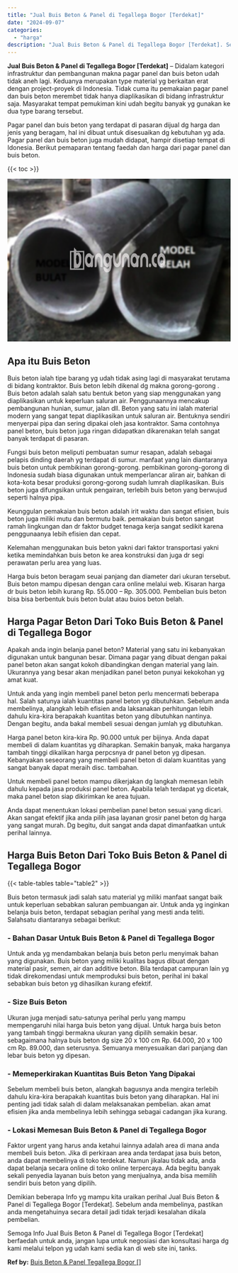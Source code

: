 ```yaml
---
title: "Jual Buis Beton & Panel di Tegallega Bogor [Terdekat]"
date: "2024-09-07"
categories: 
  - "harga"
description: "Jual Buis Beton & Panel di Tegallega Bogor [Terdekat]. Semoga Info Jual Buis Beton & Panel di Tegallega Bogor [Terdekat] berfaedah untuk anda, jangan lupa..."
---
```


**Jual Buis Beton & Panel di Tegallega Bogor \[Terdekat\]** – Didalam kategori infrastruktur dan pembangunan makna pagar panel dan buis beton udah tidak aneh lagi. Keduanya merupakan type material yg berkaitan erat dengan project-proyek di Indonesia. Tidak cuma itu pemakaian pagar panel dan buis beton merembet tidak hanya diaplikasikan di bidang infrastruktur saja. Masyarakat tempat pemukiman kini udah begitu banyak yg gunakan ke dua type barang tersebut.

Pagar panel dan buis beton yang terdapat di pasaran dijual dg harga dan jenis yang beragam, hal ini dibuat untuk disesuaikan dg kebutuhan yg ada. Pagar panel dan buis beton juga mudah didapat, hampir disetiap tempat di Idonesia. Berikut pemaparan tentang faedah dan harga dari pagar panel dan buis beton.

{{< toc >}}

![Jual Buis Beton & Panel di Tegallega Bogor [Terdekat]](/images/jual-panel-buis-beton-murah-08.png)

## Apa itu Buis Beton

Buis beton ialah tipe barang yg udah tidak asing lagi di masyarakat terutama di bidang kontraktor. Buis beton lebih dikenal dg makna gorong-gorong . Buis beton adalah salah satu bentuk beton yang siap menggunakan yang diaplikasikan untuk keperluan saluran air. Penggunaannya mencakup pembangunan hunian, sumur, jalan dll. Beton yang satu ini ialah material modern yang sangat tepat diaplikasikan untuk saluran air. Bentuknya sendiri menyerpai pipa dan sering dipakai oleh jasa kontraktor. Sama contohnya panel beton, buis beton juga ringan didapatkan dikarenakan telah sangat banyak terdapat di pasaran.

Fungsi buis beton meliputi pembuatan sumur resapan, adalah sebagai pelapis dinding daerah yg terdapat di sumur. manfaat yang lain diantaranya buis beton untuk pembikinan gorong-gorong. pembikinan gorong-gorong di Indonesia sudah biasa digunakan untuk memperlancar aliran air, bahkan di kota-kota besar produksi gorong-gorong sudah lumrah diaplikasikan. Buis beton juga difungsikan untuk pengairan, terlebih buis beton yang berwujud seperti halnya pipa.

Keunggulan pemakaian buis beton adalah irit waktu dan sangat efisien, buis beton juga miliki mutu dan bermutu baik. pemakaian buis beton sangat ramah lingkungan dan dr faktor budget tenaga kerja sangat sedikit karena penggunaanya lebih efisien dan cepat.

Kelemahan menggunakan buis beton yakni dari faktor transportasi yakni ketika memindahkan buis beton ke area konstruksi dan juga dr segi perawatan perlu area yang luas.

Harga buis beton beragam seuai panjang dan diameter dari ukuran tersebut. Buis beton mampu dipesan dengan cara online melalui web. Kisaran harga dr buis beton lebih kurang Rp. 55.000 – Rp. 305.000. Pembelian buis beton bisa bisa berbentuk buis beton bulat atau buios beton belah.

## Harga Pagar Beton Dari Toko Buis Beton & Panel di Tegallega Bogor

Apakah anda ingin belanja panel beton? Material yang satu ini kebanyakan digunakan untuk bangunan besar. Dimana pagar yang dibuat dengan pakai panel beton akan sangat kokoh dibandingkan dengan material yang lain. Ukurannya yang besar akan menjadikan panel beton punyai kekokohan yg amat kuat.

Untuk anda yang ingin membeli panel beton perlu mencermati beberapa hal. Salah satunya ialah kuantitas panel beton yg dibutuhkan. Sebelum anda membelinya, alangkah lebih efisien anda laksanakan perhitungan lebih dahulu kira-kira berapakah kuantitas beton yang dibutuhkan nantinya. Dengan begitu, anda bakal membeli sesuai dengan jumlah yg dibutuhkan.

Harga panel beton kira-kira Rp. 90.000 untuk per bijinya. Anda dapat membeli di dalam kuantitas yg diharapkan. Semakin banyak, maka harganya tambah tinggi dikalikan harga perpcsnya dr panel beton yg dipesan. Kebanyakan seseorang yang membeli panel beton di dalam kuantitas yang sangat banyak dapat meraih disc. tambahan.

Untuk membeli panel beton mampu dikerjakan dg langkah memesan lebih dahulu kepada jasa produksi panel beton. Apabila telah terdapat yg dicetak, maka panel beton siap dikirimkan ke area tujuan.

Anda dapat menentukan lokasi pembelian panel beton sesuai yang dicari. Akan sangat efektif jika anda pilih jasa layanan grosir panel beton dg harga yang sangat murah. Dg begitu, duit sangat anda dapat dimanfaatkan untuk perihal lainnya.

## Harga Buis Beton Dari Toko Buis Beton & Panel di Tegallega Bogor

{{< table-tables table="table2" >}}

Buis beton termasuk jadi salah satu material yg miliki manfaat sangat baik untuk keperluan sebabkan saluran pembuangan air. Untuk anda yg inginkan belanja buis beton, terdapat sebagian perihal yang mesti anda teliti. Salahsatu diantaranya sebagai berikut:

### \- Bahan Dasar Untuk Buis Beton & Panel di Tegallega Bogor

Untuk anda yg mendambakan belanja buis beton perlu menyimak bahan yang digunakan. Buis beton yang miliki kualitas bagus dibuat dengan material pasir, semen, air dan additive beton. Bila terdapat campuran lain yg tidak direkomendasi untuk memproduksi buis beton, perihal ini bakal sebabkan buis beton yg dihasilkan kurang efektif.

### \- Size Buis Beton

Ukuran juga menjadi satu-satunya perihal perlu yang mampu mempengaruhi nilai harga buis beton yang dijual. Untuk harga buis beton yang tambah tinggi bermakna ukuran yang dipilih semakin besar. sebagaimana halnya buis beton dg size 20 x 100 cm Rp. 64.000, 20 x 100 cm Rp. 89.000, dan seterusnya. Semuanya menyesuaikan dari panjang dan lebar buis beton yg dipesan.

### \- Memeperkirakan Kuantitas Buis Beton Yang Dipakai

Sebelum membeli buis beton, alangkah bagusnya anda mengira terlebih dahulu kira-kira berapakah kuantitas buis beton yang diharapkan. Hal ini penting jadi tidak salah di dalam melaksanakan pembelian. akan amat efisien jika anda membelinya lebih sehingga sebagai cadangan jika kurang.

### \- Lokasi Memesan Buis Beton & Panel di Tegallega Bogor

Faktor urgent yang harus anda ketahui lainnya adalah area di mana anda membeli buis beton. Jika di perkiraan area anda terdapat jasa buis beton, anda dapat membelinya di toko terdekat. Namun jikalau tidak ada, anda dapat belanja secara online di toko online terpercaya. Ada begitu banyak sekali penyedia layanan buis beton yang menjualnya, anda bisa memilih sendiri buis beton yang dipilih.

Demikian beberapa Info yg mampu kita uraikan perihal Jual Buis Beton & Panel di Tegallega Bogor \[Terdekat\]. Sebelum anda membelinya, pastikan anda mengetahuinya secara detail jadi tidak terjadi kesalahan dikala pembelian.

Semoga Info Jual Buis Beton & Panel di Tegallega Bogor \[Terdekat\] berfaedah untuk anda, jangan lupa untuk negosiasi dan konsultasi harga dg kami melalui telpon yg udah kami sedia kan di web site ini, tanks.

**Ref by:** [Buis Beton & Panel Tegallega Bogor []](https://id.wikipedia.org/wiki/Buis)
